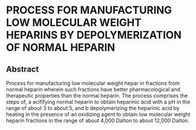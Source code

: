 # PROCESS FOR MANUFACTURING LOW MOLECULAR WEIGHT HEPARINS BY DEPOLYMERIZATION OF NORMAL HEPARIN

## Abstract
Process for manufacturing low molecular weight hepar in fractions from normal heparin wherein such fractions have better pharmacological and therapeutic properties than the normal heparin. The process comprises the steps of, a acififying normal heparin to obtain heparinic acid with a pH in the range of about 3 to about 5, and b depolymerizing the heparinic acid by heating in the presence of an oxidizing agent to obtain low molecular weight heparin fractions in the range of about 4,000 Dalton to about 12,000 Dalton.